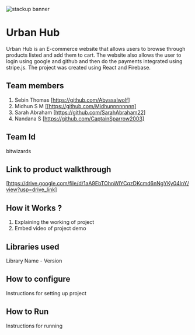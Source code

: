 ![stackup banner](https://github.com/Abyssalwolf/E-commerce-website/assets/117766338/901712f1-b6bc-4f49-ab47-eb1dabcf6f67)

# Urban Hub
Urban Hub is an E-commerce website that allows users to browse through products listed and add them to cart. The website also allows the user to login using google and github and then do the payments integrated using stripe.js. The project was created using React and Firebase.
## Team members
1. Sebin Thomas [https://github.com/Abyssalwolf]
2. Midhun S M [[https://github.com/Midhunnnnnnnn]
3. Sarah Abraham [https://github.com/SarahAbraham22]
4. Nandana S [https://github.com/CaptainSparrow2003]
## Team Id
bitwizards
## Link to product walkthrough
[https://drive.google.com/file/d/1aA9EbTOhnWlYCqzDKcmd6nNgYKy04InY/view?usp=drive_link]
## How it Works ?
1. Explaining the working of project
2. Embed video of project demo
## Libraries used
Library Name - Version
## How to configure
Instructions for setting up project
## How to Run
Instructions for running
